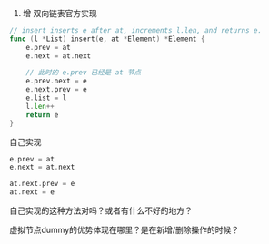 1. 增
双向链表官方实现
```go
// insert inserts e after at, increments l.len, and returns e.
func (l *List) insert(e, at *Element) *Element {
	e.prev = at
	e.next = at.next
    
    // 此时的 e.prev 已经是 at 节点
	e.prev.next = e
	e.next.prev = e
	e.list = l
	l.len++
	return e
}
```
自己实现
```go
e.prev = at
e.next = at.next

at.next.prev = e
at.next = e
```
自己实现的这种方法对吗？或者有什么不好的地方？


虚拟节点dummy的优势体现在哪里？是在新增/删除操作的时候？